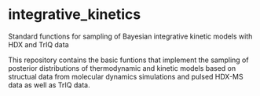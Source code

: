 # integrative_kinetics
Standard functions for sampling of Bayesian integrative kinetic models with HDX and TrIQ data



This repository contains the basic funtions that implement the sampling of posterior distributions of thermodynamic and kinetic models based on structual data from molecular dynamics simulations and pulsed HDX-MS data as well as TrIQ data.

